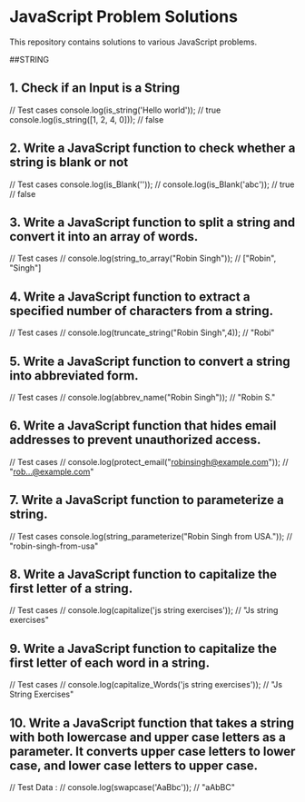 # JavaScript Problem Solutions

This repository contains solutions to various JavaScript problems.

##STRING

## 1. Check if an Input is a String

// Test cases
console.log(is_string('Hello world')); // true
console.log(is_string([1, 2, 4, 0])); // false

## 2. Write a JavaScript function to check whether a string is blank or not

// Test cases
console.log(is_Blank(''));
// console.log(is_Blank('abc'));
// true
// false

## 3. Write a JavaScript function to split a string and convert it into an array of words.

// Test cases
// console.log(string_to_array("Robin Singh"));
// ["Robin", "Singh"]

## 4. Write a JavaScript function to extract a specified number of characters from a string.

// Test cases
// console.log(truncate_string("Robin Singh",4));
// "Robi"

## 5. Write a JavaScript function to convert a string into abbreviated form.

// Test cases
// console.log(abbrev_name("Robin Singh"));
// "Robin S."

## 6. Write a JavaScript function that hides email addresses to prevent unauthorized access.

// Test cases
// console.log(protect_email("robinsingh@example.com"));
// "rob...@example.com"

## 7. Write a JavaScript function to parameterize a string.

// Test cases
console.log(string_parameterize("Robin Singh from USA."));
// "robin-singh-from-usa"


## 8. Write a JavaScript function to capitalize the first letter of a string.

// Test cases
// console.log(capitalize('js string exercises'));
// "Js string exercises"

## 9. Write a JavaScript function to capitalize the first letter of each word in a string.

// Test cases
// console.log(capitalize_Words('js string exercises'));
// "Js String Exercises"

## 10. Write a JavaScript function that takes a string with both lowercase and upper case letters as a parameter. It converts upper case letters to lower case, and lower case letters to upper case.

// Test Data :
// console.log(swapcase('AaBbc'));
// "aAbBC"

